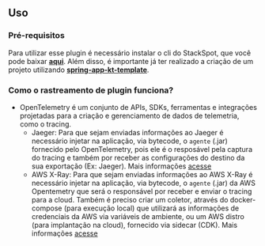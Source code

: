 ## **Uso**

### **Pré-requisitos**
Para utilizar esse plugin é necessário instalar o cli do StackSpot, que você pode baixar [**aqui**](https://stackspot.com.br/).
Além disso, é importante já ter realizado a criação de um projeto utilizando [**spring-app-kt-template**](https://github.com/stack-spot/spring-app-kt-template).

### **Como o rastreamento de plugin funciona?**

- OpenTelemetry é um conjunto de APIs, SDKs, ferramentas e integrações projetadas para a criação e gerenciamento de dados de telemetria, como o tracing.
    - Jaeger: Para que sejam enviadas informações ao Jaeger é necessário injetar na aplicação, via bytecode, o `agente` (.jar) fornecido pelo OpenTelemetry, pois ele é o resposável pela captura do tracing e também por receber as configurações do destino da sua exportação (Ex: Jaeger). Mais informações [acesse](https://github.com/open-telemetry/opentelemetry-java-instrumentation)
    - AWS X-Ray: Para que sejam enviadas informações ao AWS X-Ray é necessário injetar na aplicação, via bytecode, o `agente` (.jar) da AWS Opentemetry que será o responsável por receber e enviar o tracing para a cloud. Também é preciso criar um coletor, através do docker-compose (para execução local) que utilizará as informações de credenciais da AWS via variáveis de ambiente, ou um AWS distro (para implantação na cloud), fornecido via sidecar (CDK). Mais informações [acesse](https://aws-otel.github.io/docs/getting-started/collector/)